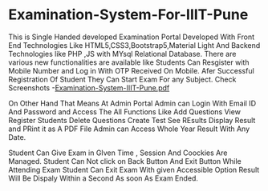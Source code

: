 # Examination-System-For-IIIT-Pune
This is Single Handed developed  Examination Portal Developed With Front End Technologies Like HTML5,CSS3,Bootstrap5,Material Light And Backend Technologies like PHP ,JS with MYsql Relational Database.
There are various new functionalities are available like Students Can Resgister with Mobile Number and Log in With OTP Received On Mobile.
Afer Successful Registration Of Student
They Can Start Exam For any Subject.
Check Screenshots -[Examination-System-IIIT-Pune.pdf](https://github.com/shubhamvv611/Examination-System-For-IIIT-Pune/files/12231676/Examination-System-IIIT-Pune.pdf)

On Other Hand That Means At Admin Portal 
Admin can Login With Email ID And Password and Access The All Functions Like 
Add Questions 
View Register Students 
Delete Questions 
Create Test 
See REsults 
Display Result and PRint it as A PDF File 
Admin can Access Whole Year Result With Any Date. 


Student Can Give Exam in GIven Time , Session And Coockies Are Managed. Student Can Not click on Back Button And Exit Button While Attending Exam 
Student Can Exit Exam With given Accessible Option 
Result Will Be Dispaly Within a Second As soon As Exam Ended.
